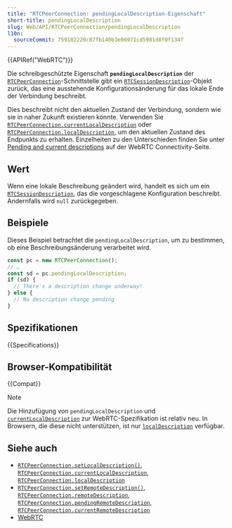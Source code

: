 ```yaml
---
title: "RTCPeerConnection: pendingLocalDescription-Eigenschaft"
short-title: pendingLocalDescription
slug: Web/API/RTCPeerConnection/pendingLocalDescription
l10n:
  sourceCommit: 759102220c07fb140b3e06971cd5981d8f0f134f
---
```


{{APIRef("WebRTC")}}

Die schreibgeschützte Eigenschaft **`pendingLocalDescription`** der [`RTCPeerConnection`](/de/docs/Web/API/RTCPeerConnection)-Schnittstelle gibt ein [`RTCSessionDescription`](/de/docs/Web/API/RTCSessionDescription)-Objekt zurück, das eine ausstehende Konfigurationsänderung für das lokale Ende der Verbindung beschreibt.

Dies beschreibt nicht den aktuellen Zustand der Verbindung, sondern wie sie in naher Zukunft existieren könnte.
Verwenden Sie [`RTCPeerConnection.currentLocalDescription`](/de/docs/Web/API/RTCPeerConnection/currentLocalDescription) oder [`RTCPeerConnection.localDescription`](/de/docs/Web/API/RTCPeerConnection/localDescription), um den aktuellen Zustand des Endpunkts zu erhalten.
Einzelheiten zu den Unterschieden finden Sie unter [Pending and current descriptions](/de/docs/Web/API/WebRTC_API/Connectivity#pending_and_current_descriptions) auf der WebRTC Connectivity-Seite.

## Wert

Wenn eine lokale Beschreibung geändert wird, handelt es sich um ein [`RTCSessionDescription`](/de/docs/Web/API/RTCSessionDescription), das die vorgeschlagene Konfiguration beschreibt.
Andernfalls wird `null` zurückgegeben.

## Beispiele

Dieses Beispiel betrachtet die `pendingLocalDescription`, um zu bestimmen, ob eine Beschreibungsänderung verarbeitet wird.

```js
const pc = new RTCPeerConnection();
// …
const sd = pc.pendingLocalDescription;
if (sd) {
  // There's a description change underway!
} else {
  // No description change pending
}
```

## Spezifikationen

{{Specifications}}

## Browser-Kompatibilität

{{Compat}}

> [!NOTE]
> Die Hinzufügung von `pendingLocalDescription` und [`currentLocalDescription`](/de/docs/Web/API/RTCPeerConnection/currentLocalDescription) zur WebRTC-Spezifikation ist relativ neu.
> In Browsern, die diese nicht unterstützen, ist nur [`localDescription`](/de/docs/Web/API/RTCPeerConnection/localDescription) verfügbar.

## Siehe auch

- [`RTCPeerConnection.setLocalDescription()`](/de/docs/Web/API/RTCPeerConnection/setLocalDescription), [`RTCPeerConnection.currentLocalDescription`](/de/docs/Web/API/RTCPeerConnection/currentLocalDescription), [`RTCPeerConnection.localDescription`](/de/docs/Web/API/RTCPeerConnection/localDescription)
- [`RTCPeerConnection.setRemoteDescription()`](/de/docs/Web/API/RTCPeerConnection/setRemoteDescription), [`RTCPeerConnection.remoteDescription`](/de/docs/Web/API/RTCPeerConnection/remoteDescription), [`RTCPeerConnection.pendingRemoteDescription`](/de/docs/Web/API/RTCPeerConnection/pendingRemoteDescription), [`RTCPeerConnection.currentRemoteDescription`](/de/docs/Web/API/RTCPeerConnection/currentRemoteDescription)
- [WebRTC](/de/docs/Web/API/WebRTC_API)
